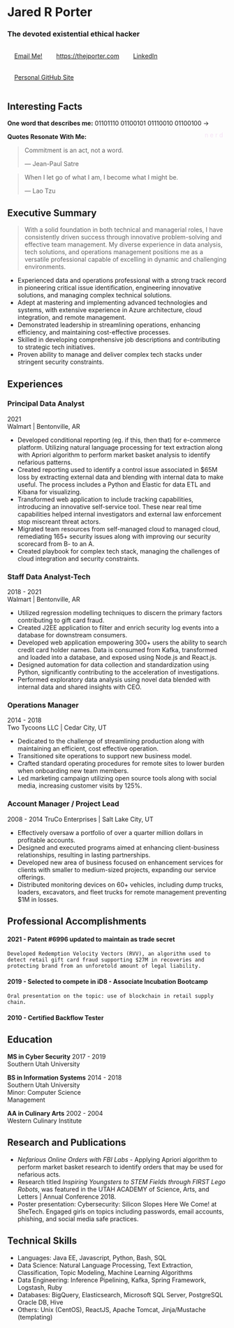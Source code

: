 # Jared R Porter

### The devoted existential ethical hacker

<ul style="list-style-type:none;margin:0;padding:0;overflow:hidden;">

<li style="display:block;float:left;padding:16px;color:white;text-align:center;text-decoration:none">
<a href="mailto:thejporter@outlook.com">Email Me!</a>
</li>

<li style="display:block;float:left;padding:16px;color:white;text-align:center;text-decoration:none"> <a href=https://thejporter.com>https://thejporter.com</li>
<li style="display:block;float:left;padding:16px;color:white;text-align:center;text-decoration:none"><a href=https://www.linkedin.com/in/the-jared-porter>LinkedIn</li>

<li style="display:block;float:left;padding:16px;color:white;text-align:center;text-decoration:none"><a href=https://bigdjrp.github.io>Personal GitHub Site</a></li>
</ul>

## Interesting Facts

**One word that describes me:**
01101110 01100101 01110010 01100100 ->
<span style="float:right;padding:10px;color:#f5e1f5">n e r d</span>

**Quotes Resonate With Me:**

> Commitment is an act, not a word.
>
> — Jean-Paul Satre

> When I let go of what I am, I become what I might be.
>
> — Lao Tzu

## Executive Summary

> With a solid foundation in both technical and managerial roles, I have consistently
> driven success through innovative problem-solving and effective team management. My diverse
> experience in data analysis, tech solutions, and operations management positions
> me as a versatile professional capable of excelling in dynamic and challenging environments.

* Experienced data and operations professional with a strong track record in pioneering critical issue identification, engineering innovative solutions, and managing complex technical solutions.
* Adept at mastering and implementing advanced technologies and systems, with extensive experience in Azure architecture, cloud integration, and remote management.
* Demonstrated leadership in streamlining operations, enhancing efficiency, and maintaining cost-effective processes.
* Skilled in developing comprehensive job descriptions and contributing to strategic tech initiatives.
* Proven ability to manage and deliver complex tech stacks under stringent security constraints.


## Experiences

### Principal Data Analyst

2021  
Walmart | Bentonville, AR

* Developed conditional reporting (eg. if this, then that) for e-commerce platform. Utilizing natural language processing for text extraction along with Apriori algorithm to perform market basket analysis to identify nefarious patterns.
* Created reporting used to identify a control issue associated in $65M loss by extracting external data and blending with internal data to make useful. The process includes a Python and Elastic for data ETL and Kibana for visualizing.
* Transformed web application to include tracking capabilities, introducing an innovative self-service tool. These near real time capabilities helped internal investigators and external law enforcement stop miscreant threat actors.
* Migrated team resources from self-managed cloud to managed cloud, remediating 165+ security issues along with improving our security scorecard from B- to an A.
* Created playbook for complex tech stack, managing the challenges of cloud integration and security constraints.

### Staff Data Analyst-Tech

2018 - 2021  
Walmart | Bentonville, AR

* Utilized regression modelling techniques to discern the primary factors contributing to gift card fraud.
* Created J2EE application to filter and enrich security log events into a database for downstream consumers.
* Developed web application empowering 300+ users the ability to search credit card holder names. Data is consumed from Kafka, transformed and loaded into a database, and exposed using Node.js and React.js.
* Designed automation for data collection and standardization using Python, significantly contributing to the acceleration of investigations.
* Performed exploratory data analysis using novel data blended with internal data and shared insights with CEO.

### Operations Manager

2014 - 2018  
Two Tycoons LLC | Cedar City, UT

* Dedicated to the challenge of streamlining production along with maintaining an efficient, cost effective operation.
* Transitioned site operations to support new business model.
* Crafted standard operating procedures for remote sites to lower burden when onboarding new team members.
* Led marketing campaign utilizing open source tools along with social media, increasing customer visits by 125%.

### Account Manager / Project Lead

2008 - 2014
TruCo Enterprises | Salt Lake City, UT

* Effectively oversaw a portfolio of over a quarter million dollars in profitable accounts.
* Designed and executed programs aimed at enhancing client-business relationships, resulting in lasting partnerships.
* Developed new area of business focused on enhancement services for clients with smaller to medium-sized projects, expanding our service offerings.
* Distributed monitoring devices on 60+ vehicles, including dump trucks, loaders, excavators, and fleet trucks for remote management preventing $1M in losses.

## Professional Accomplishments

#### 2021 - Patent #6996 updated to maintain as trade secret

    Developed Redemption Velocity Vectors (RVV), an algorithm used to detect retail gift card fraud supporting $27M in recoveries and protecting brand from an unforetold amount of legal liability.

#### 2019 - Selected to compete in iD8 - Associate Incubation Bootcamp

    Oral presentation on the topic: use of blockchain in retail supply chain.

#### 2010 - Certified Backflow Tester

## Education

**MS in Cyber Security**
2017 - 2019  
Southern Utah University

**BS in Information Systems**
2014 - 2018  
Southern Utah University  
Minor: Computer Science  
Management

**AA in Culinary Arts**
2002 - 2004  
Western Culinary Institute

## Research and Publications

* *Nefarious Online Orders with FBI Labs* - Applying Apriori algorithm to perform market basket research to identify orders that may be used for nefarious acts.
* Research titled *Inspiring Youngsters to STEM Fields through FIRST Lego Robots*, was featured in the UTAH ACADEMY of Science, Arts, and Letters | Annual Conference 2018.
* Poster presentation: Cybersecurity: Silicon Slopes Here We Come! at SheTech. Engaged girls on topics including passwords, email accounts, phishing, and social media safe practices.

## Technical Skills

* Languages: Java EE, Javascript, Python, Bash, SQL
* Data Science: Natural Language Processing, Text Extraction, Classification, Topic Modeling, Machine Learning Algorithms
* Data Engineering: Inference Pipelining, Kafka, Spring Framework, Logstash, Ruby
* Databases: BigQuery, Elasticsearch, Microsoft SQL Server, PostgreSQL Oracle DB, Hive
* Others: Unix (CentOS), ReactJS, Apache Tomcat, Jinja/Mustache (templating)
